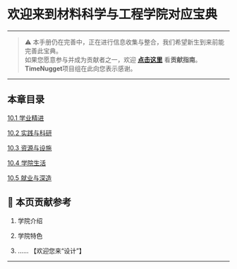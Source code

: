 # 欢迎来到材料科学与工程学院对应宝典

---

> ⚠️ 本手册仍在完善中，正在进行信息收集与整合，我们希望新生到来前能完善此宝典。  
> 如果您愿意参与并成为贡献者之一，欢迎 **[点击这里](/CONTRIBUTING)** 看**贡献指南**。  
> **TimeNugget**项目组在此向您表示感谢。  

---

## 本章目录

[10.1 学业精进](/SurvivalManual/ujn/Second/10/10.1)

[10.2 实践与科研](/SurvivalManual/ujn/Second/10/10.2)

[10.3 资源与设施](/SurvivalManual/ujn/Second/10/10.3)

[10.4 学院生活](/SurvivalManual/ujn/Second/10/10.4)

[10.5 就业与深造](/SurvivalManual/ujn/Second/10/10.5)

## 📌 本页贡献参考

1. 学院介绍  

2. 学院特色  

3. ……  【欢迎您来“设计”】

---

